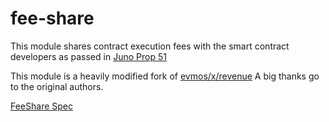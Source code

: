# fee-share

This module shares contract execution fees with the smart contract developers as passed in [Juno Prop 51](https://www.mintscan.io/juno/proposals/51)

This module is a heavily modified fork of [evmos/x/revenue](https://github.com/evmos/evmos/tree/main/x/revenue)
A big thanks go to the original authors.

[FeeShare Spec](spec/README.md)

